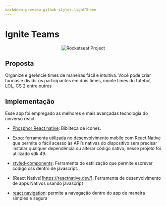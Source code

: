 ```yaml
---
markdown-preview-github-styles.lightTheme
---
```


# Ignite Teams

<p align="center">
  <img src="https://i.imgur.com/stUkd7m.png" alt="Rocketseat Project" />
</p>

## Proposta

Organize e gerêncie times de maneiras fácil e intuitiva. Você pode criar turmas
e dividir os participantes em dois times, monte times do futebol, LOL, CS 2 entre outros

## Implementação

Esse app foi empregado as melhores e mais avançadas tecnologia do universo react:

- [Phosphor React native](https://github.com/duongdev/phosphor-react-native): Bibliteca de icones.

- [Expo](https://docs.expo.dev/): ferramenta utilizada no desenvolvimento mobile com React Native que permite o fácil acesso às API’s nativas do dispositivo sem precisar instalar qualquer dependência ou alterar código nativo, nesse projeto foi utilizado sdk 49.

- [styled-components](https://styled-components.com/): Ferramenta de estilização que permite
  escrever codigo css dentro de javascript.

- (React Native)[https://reactnative.dev/]: Ferramenta de desenvolvimento de apps Nativos usando javascript

- [react navigation](https://reactnavigation.org/): permite a navegação dentro do app de maneira simples
  e segura
